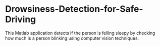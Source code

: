 # Drowsiness-Detection-for-Safe-Driving
This Matlab application detects if the person is felling sleepy by checking how much is a person blinking using computer vision techniques.
